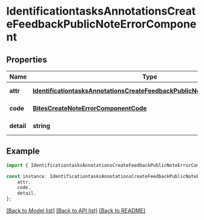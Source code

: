# IdentificationtasksAnnotationsCreateFeedbackPublicNoteErrorComponent


## Properties

Name | Type | Description | Notes
------------ | ------------- | ------------- | -------------
**attr** | [**IdentificationtasksAnnotationsCreateFeedbackPublicNoteErrorComponentAttr**](IdentificationtasksAnnotationsCreateFeedbackPublicNoteErrorComponentAttr.md) |  | [default to undefined]
**code** | [**BitesCreateNoteErrorComponentCode**](BitesCreateNoteErrorComponentCode.md) |  | [default to undefined]
**detail** | **string** |  | [default to undefined]

## Example

```typescript
import { IdentificationtasksAnnotationsCreateFeedbackPublicNoteErrorComponent } from 'mosquito-alert';

const instance: IdentificationtasksAnnotationsCreateFeedbackPublicNoteErrorComponent = {
    attr,
    code,
    detail,
};
```

[[Back to Model list]](../README.md#documentation-for-models) [[Back to API list]](../README.md#documentation-for-api-endpoints) [[Back to README]](../README.md)
